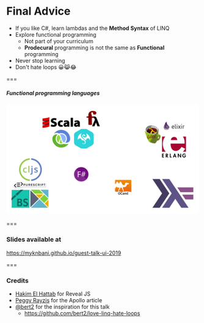 Final Advice
============

- If you like C#, learn lambdas and the **Method Syntax** of LINQ
- Explore functional programming 
  + Not part of your curriculum
  + **Prodecural** programming is not the same as **Functional** programming
- Never stop learning
- Don't hate loops 😀😹😂

===

##### Functional programming languages 

![logos](images/fp.png)

===

### Slides available at

https://myknbani.github.io/guest-talk-ui-2019

===

### Credits

- [Hakim El Hattab](https://github.com/hakimel) for Reveal JS
- [Peggy Rayzis](https://github.com/peggyrayzis) for the Apollo article
- [@bert2](https://github.com/bert2) for the inspiration for this talk
  + https://github.com/bert2/love-linq-hate-loops
